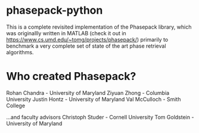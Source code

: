 # phasepack-python

This is a complete revisited implementation of the Phasepack library, which was originallly written in MATLAB (check it out in https://www.cs.umd.edu/~tomg/projects/phasepack/) primarily to benchmark a very complete set of state of the art phase retrieval algorithms.

# Who created Phasepack?

Rohan Chandra - University of Maryland 
Ziyuan Zhong - Columbia University 
Justin Hontz - University of Maryland 
Val McCulloch - Smith College

…and faculty advisors
Christoph Studer - Cornell University 
Tom Goldstein - University of Maryland 
